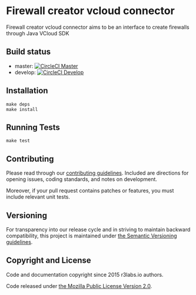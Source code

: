 # Firewall creator vcloud connector

Firewall creator vcloud connector aims to be an interface to create firewalls through Java VCloud SDK

## Build status

* master:  [![CircleCI Master](https://circleci.com/gh/ErnestIO/firewall-creator-vcloud-connector/tree/master.svg?style=svg&circle-token=627e89c447fe342aff9815ca146b081a37c075ad)](https://circleci.com/gh/ErnestIO/firewall-creator-vcloud-connector/tree/master)
* develop: [![CircleCI Develop](https://circleci.com/gh/ErnestIO/firewall-creator-vcloud-connector/tree/develop.svg?style=svg&circle-token=627e89c447fe342aff9815ca146b081a37c075ad)](https://circleci.com/gh/ErnestIO/firewall-creator-vcloud-connector/tree/develop)

## Installation

```
make deps
make install
```

## Running Tests

```
make test
```

## Contributing

Please read through our
[contributing guidelines](CONTRIBUTING.md).
Included are directions for opening issues, coding standards, and notes on
development.

Moreover, if your pull request contains patches or features, you must include
relevant unit tests.

## Versioning

For transparency into our release cycle and in striving to maintain backward
compatibility, this project is maintained under [the Semantic Versioning guidelines](http://semver.org/).

## Copyright and License

Code and documentation copyright since 2015 r3labs.io authors.

Code released under
[the Mozilla Public License Version 2.0](LICENSE).

